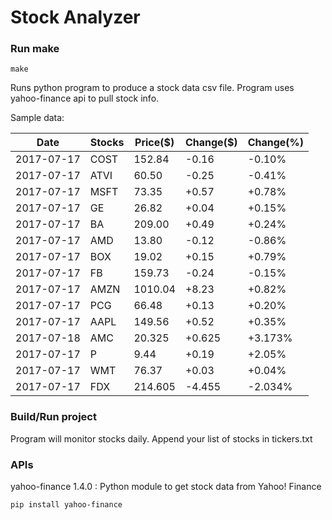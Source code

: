 # Stock Analyzer

### Run make
```
make
```

Runs python program to produce a stock data csv file. Program uses yahoo-finance api to pull stock info.

Sample data:

| Date| Stocks| Price($)| Change($)| Change(%) | 
| --- | --- | --- | --- | ---  | 
| 2017-07-17| COST| 152.84| -0.16| -0.10% | 
| 2017-07-17| ATVI| 60.50| -0.25| -0.41% | 
| 2017-07-17| MSFT| 73.35| +0.57| +0.78% | 
| 2017-07-17| GE| 26.82| +0.04| +0.15% | 
| 2017-07-17| BA| 209.00| +0.49| +0.24% | 
| 2017-07-17| AMD| 13.80| -0.12| -0.86% | 
| 2017-07-17| BOX| 19.02| +0.15| +0.79% | 
| 2017-07-17| FB| 159.73| -0.24| -0.15% | 
| 2017-07-17| AMZN| 1010.04| +8.23| +0.82% | 
| 2017-07-17| PCG| 66.48| +0.13| +0.20% | 
| 2017-07-17| AAPL| 149.56| +0.52| +0.35% | 
| 2017-07-18| AMC| 20.325| +0.625| +3.173% | 
| 2017-07-17| P| 9.44| +0.19| +2.05% | 
| 2017-07-17| WMT| 76.37| +0.03| +0.04% | 
| 2017-07-17| FDX| 214.605| -4.455| -2.034% | 

### Build/Run project

Program will monitor stocks daily. Append your list of stocks in tickers.txt

### APIs
yahoo-finance 1.4.0 : Python module to get stock data from Yahoo! Finance

```
pip install yahoo-finance
```

